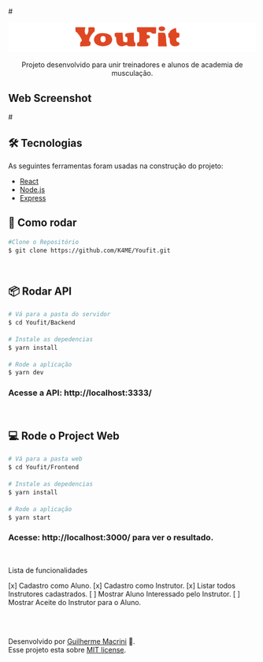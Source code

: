 <!---Logo do Projeto -->

#<p align="center" >
![Alt text](/images/YouFit.svg?raw=true "YouFit")

</p>

<!--- Descrição do Projeto-->
<p align="center">Projeto desenvolvido para unir treinadores e alunos de academia de musculação.</p>

## Web Screenshot

#<p align="center" >

<!---
![Alt text](./web-landing.png?raw=true "Web-landing")
![Alt text](./web-list.png?raw=true "Web-list") -->
</p>

## 🛠 Tecnologias

As seguintes ferramentas foram usadas na construção do projeto:

- [React](https://pt-br.reactjs.org/)
- [Node.js](https://nodejs.org/en/)
- [Express](https://expressjs.com/)

## 👷 Como rodar

```bash
#Clone o Repositório
$ git clone https://github.com/K4ME/Youfit.git
```

<br/>

## 📦 Rodar API

```sh
# Vá para a pasta do servidor
$ cd Youfit/Backend

# Instale as depedencias
$ yarn install

# Rode a aplicação
$ yarn dev
```

### Acesse a API: http://localhost:3333/

<br/>

## 💻 Rode o Project Web

```sh
# Vá para a pasta web
$ cd Youfit/Frontend

# Instale as depedencias
$ yarn install

# Rode a aplicação
$ yarn start
```

### Acesse: http://localhost:3000/ para ver o resultado.

<br/>

Lista de funcionalidades

[x] Cadastro como Aluno.
[x] Cadastro como Instrutor.
[x] Listar todos Instrutores cadastrados.
[ ] Mostrar Aluno Interessado pelo Instrutor.
[ ] Mostrar Aceite do Instrutor para o Aluno.

<br/>
<br/>

Desenvolvido por [Guilherme Macrini](https://github.com/K4ME) 🚀. <br/>
Esse projeto esta sobre [MIT license](./LICENSE).
